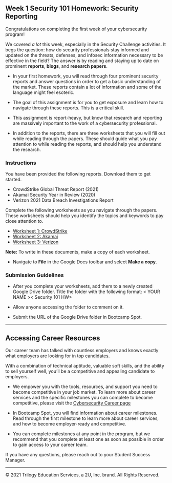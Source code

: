 ## Week 1 Security 101 Homework: Security Reporting

Congratulations on completing the first week of your cybersecurity program!

We covered _a lot_ this week, especially in the Security Challenge activities. It begs the question: how do security professionals stay informed and updated on the threats, defenses, and infosec information necessary to be effective in the field? The answer is by reading and staying up to date on prominent **reports**, **blogs**, and **research papers**.

- In your first homework, you will read through four prominent security reports and answer questions in order to get a basic understanding of the market. These reports contain a lot of information and some of the language might feel esoteric. 

- The goal of this assignment is for you to get exposure and learn how to navigate through these reports. This is a critical skill. 

- This assignment is report-heavy, but know that research and reporting are massively important to the work of a cybersecurity professional. 

- In addition to the reports, there are three worksheets that you will fill out while reading through the papers. These should guide what you pay attention to while reading the reports, and should help you understand the research. 

### Instructions

You have been provided the following reports. Download them to get started.  

* CrowdStrike Global Threat Report (2021) 
* Akamai Security Year in Review (2020) 
* Verizon 2021 Data Breach Investigations Report 

Complete the following worksheets as you navigate through the papers. These worksheets should help you identify the topics and keywords to pay close attention to. 

* [Worksheet 1: CrowdStrike](https://docs.google.com/document/d/1OE3dm17aUHdPNje27z81dL4dBh-R8oFcxrG5OSJVFrY) 
* [Worksheet 2: Akamai](https://docs.google.com/document/d/1W3yPjXR1tOtWY8sF3kuAwfvXp_W8-zWHmSI5_dBHBrc) 
* [Worksheet 3: Verizon](https://docs.google.com/document/d/1Hdb6B46pJBLThBoICfHxw7gArecsoPwQmFSfpqG-tXc)

**Note:** To write in these documents, make a copy of each worksheet. 

- Navigate to **File** in the Google Docs toolbar and select **Make a copy**.

### Submission Guidelines

* After you complete your worksheets, add them to a newly created Google Drive folder. Title the folder with the following format: < YOUR NAME >< Security 101 HW> 

* Allow anyone accessing the folder to comment on it. 

* Submit the URL of the Google Drive folder in Bootcamp Spot.

---

## Accessing Career Resources

Our career team has talked with countless employers and knows exactly what employers are looking for in top candidates.  

With a combination of technical aptitude, valuable soft skills, and the ability to sell yourself well, you’ll be a competitive and appealing candidate to employers.

- We empower you with the tools, resources, and support you need to become competitive in your job market. To learn more about career services and the specific milestones you can complete to become competitive, please visit the [Cybersecurity Career page](https://careernetwork.2u.com/cyber-security/)


- In Bootcamp Spot, you will find information about career milestones. Read through the first milestone to learn more about career services, and how to become employer-ready and competitive.

- You can complete milestones at any point in the program, but we recommend that you complete at least one as soon as possible in order to gain access to your career team. 

If you have any questions, please reach out to your Student Success Manager.

----

© 2021 Trilogy Education Services, a 2U, Inc. brand. All Rights Reserved.

